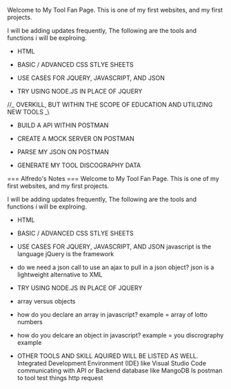 Welcome to My Tool Fan Page.
This is one of my first websites, and my first projects.

I will be adding updates frequently, The following are the tools and functions i will be explroing.

- HTML

- BASIC / ADVANCED CSS STLYE SHEETS

- USE CASES FOR JQUERY, JAVASCRIPT, AND JSON

- TRY USING NODE.JS IN PLACE OF JQUERY

//_ OVERKILL, BUT WITHIN THE SCOPE OF EDUCATION AND UTILIZING NEW TOOLS _\\

- BUILD A API WITHIN POSTMAN

- CREATE A MOCK SERVER ON POSTMAN

- PARSE MY JSON ON POSTMAN

- GENERATE MY TOOL DISCOGRAPHY DATA

=== Alfredo's Notes ===
Welcome to My Tool Fan Page.
This is one of my first websites, and my first projects.

I will be adding updates frequently, The following are the tools and functions i will be explroing.

- HTML

- BASIC / ADVANCED CSS STLYE SHEETS

- USE CASES FOR JQUERY, JAVASCRIPT, AND JSON
  javascript is the language
  jQuery is the framework

* do we need a json call to use an ajax to pull in a json object?
  json is a lightweight alternative to XML

- TRY USING NODE.JS IN PLACE OF JQUERY

* array versus objects

* how do you declare an array in javascript?
  example = array of lotto numbers

* how do you delcare an object in javascript?
  example = you discrography example

- OTHER TOOLS AND SKILL AQUIRED WILL BE LISTED AS WELL.
  Integrated Development Environment (IDE) like Visual Studio Code
  communicating with API or Backend database like MangoDB
  Is postman to tool test things http request
